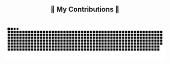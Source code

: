 <div align="center">
  <h2>🐍 My Contributions 🐍</h2>
  <br>
  <img alt="snake eating my contributions" src="https://raw.githubusercontent.com/pedrojaraujo/pedrojaraujo/output/github-contribution-grid-snake.svg" />
  
  <br/><br/><br/>
</div>

